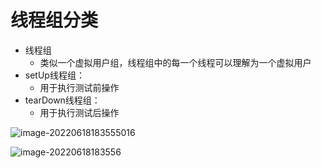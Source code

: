 # 线程组分类

- 线程组
  - 类似一个虚拟用户组，线程组中的每一个线程可以理解为一个虚拟用户
- setUp线程组：
  - 用于执行测试前操作
- tearDown线程组：
  - 用于执行测试后操作

![image-20220618183555016](C:\Users\Bosco\Desktop\GitHub\blog\JMeter\image-20220618183555016.png)



![image-20220618183556](https://github.com/wongzz0019/blog/raw/master/image-20220618183555016.png)
